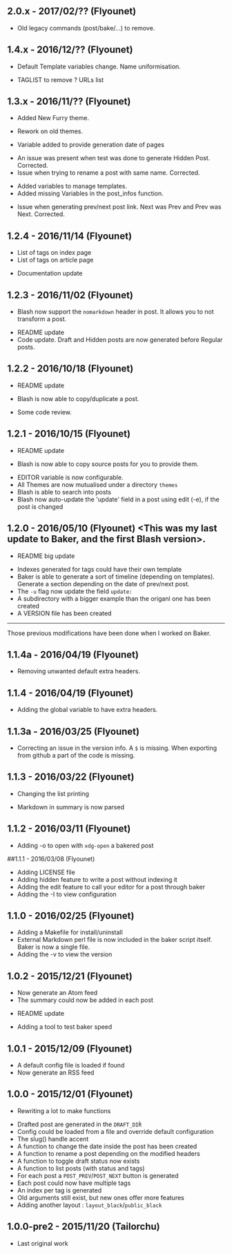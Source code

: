 ## 2.0.x - 2017/02/?? (Flyounet)

 - Old legacy commands (post/bake/...) to remove.

## 1.4.x - 2016/12/?? (Flyounet)

 * Default Template variables change. Name uniformisation.
 - TAGLIST to remove
 ? URLs list

## 1.3.x - 2016/11/?? (Flyounet)

 + Added New Furry theme.
 * Rework on old themes.
 + Variable added to provide generation date of pages
 * An issue was present when test was done to generate Hidden Post. Corrected.
 * Issue when trying to rename a post with same name. Corrected.
 + Added variables to manage templates.
 + Added missing Variables in the post_infos function.
 * Issue when generating prev/next post link. Next was Prev and Prev was Next. Corrected.

## 1.2.4 - 2016/11/14 (Flyounet)

 + List of tags on index page
 + List of tags on article page
 * Documentation update

## 1.2.3 - 2016/11/02 (Flyounet)

 + Blash now support the `nomarkdown` header in post. It allows you to not transform a post.
 * README update
 * Code update. Draft and Hidden posts are now generated before Regular posts.

## 1.2.2 - 2016/10/18 (Flyounet)

 * README update
 + Blash is now able to copy/duplicate a post.
 * Some code review.

## 1.2.1 - 2016/10/15 (Flyounet)

 * README update
 + Blash is now able to copy source posts for you to provide them.
 * EDITOR variable is now configurable.
 * All Themes are now mutualised under a directory `themes`
 * Blash is able to search into posts
 * Blash now auto-update the 'update' field in a post using edit (-e), if the post is changed

## 1.2.0 - 2016/05/10 (Flyounet) <This was my last update to Baker, and the first Blash version>.

 * README big update
 + Indexes generated for tags could have their own template
 + Baker is able to generate a sort of timeline (depending on templates). Generate a section depending on the date of prev/next post.
 + The `-u` flag now update the field `update:`
 + A subdirectory with a bigger example than the origanl one has been created
 + A VERSION file has been created

-----

Those previous modifications have been done when I worked on Baker.

## 1.1.4a - 2016/04/19 (Flyounet)

 * Removing unwanted default extra headers.

## 1.1.4 - 2016/04/19 (Flyounet)

 + Adding the global variable to have extra headers.

## 1.1.3a - 2016/03/25 (Flyounet)

 * Correcting an issue in the version info. A `$` is missing. When exporting from github a part of the code is missing.

## 1.1.3 - 2016/03/22 (Flyounet)

 * Changing the list printing
 + Markdown in summary is now parsed

## 1.1.2 - 2016/03/11 (Flyounet)

 + Adding -o to open with `xdg-open` a bakered post

##1.1.1 - 2016/03/08 (Flyounet)

 + Adding LICENSE file
 + Adding hidden feature to write a post without indexing it
 + Adding the edit feature to call your editor for a post through baker
 + Adding the -I to view configuration

## 1.1.0 - 2016/02/25 (Flyounet)

 + Adding a Makefile for install/uninstall
 + External Markdown perl file is now included in the baker script itself. Baker is now a single file.
 + Adding the -v to view the version

## 1.0.2 - 2015/12/21 (Flyounet)

 + Now generate an Atom feed
 + The summary could now be added in each post
 * README update
 + Adding a tool to test baker speed

## 1.0.1 - 2015/12/09 (Flyounet)

 + A default config file is loaded if found
 + Now generate an RSS feed


## 1.0.0 - 2015/12/01 (Flyounet)

 * Rewriting a lot to make functions
 + Drafted post are generated in the `DRAFT_DIR̀`
 + Config could be loaded from a file and override default configuration
 + The slug() handle accent
 + A function to change the date inside the post has been created
 + A function to rename a post depending on the modified headers
 + A function to toggle draft status now exists
 + A function to list posts (with status and tags)
 + For each post a `POST_PREV`/`POST_NEXT` button is generated
 + Each post could now have multiple tags
 + An index per tag is generated
 + Old arguments still exist, but new ones offer more features
 + Adding another layout : `layout_black`/`public_black`

## 1.0.0-pre2 - 2015/11/20 (Tailorchu)

 * Last original work
